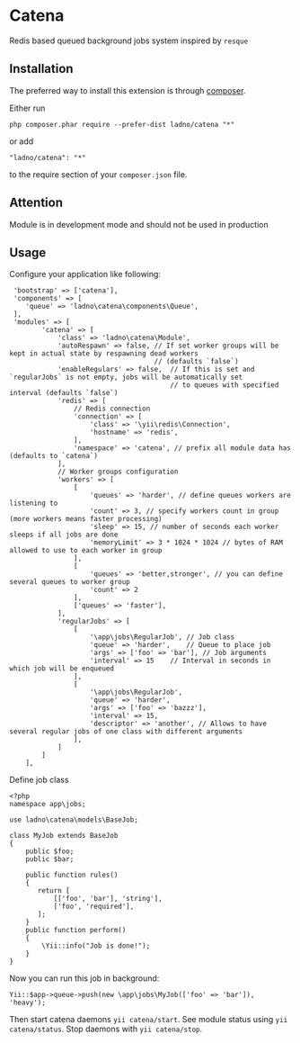 Catena
======
Redis based queued background jobs system inspired by `resque`

Installation
------------

The preferred way to install this extension is through [composer](http://getcomposer.org/download/).

Either run

```
php composer.phar require --prefer-dist ladno/catena "*"
```

or add

```
"ladno/catena": "*"
```

to the require section of your `composer.json` file.

Attention
---------
Module is in development mode and should not be used in production

Usage
-----
Configure your application like following:

```
 'bootstrap' => ['catena'],
 'components' => [
    'queue' => 'ladno\catena\components\Queue',
 ],
 'modules' => [
        'catena' => [
            'class' => 'ladno\catena\Module',
            'autoRespawn' => false, // If set worker groups will be kept in actual state by respawning dead workers
                                    // (defaults `false`)
            'enableRegulars' => false,  // If this is set and `regularJobs` is not empty, jobs will be automatically set
                                        // to queues with specified interval (defaults `false`)
            'redis' => [
                // Redis connection
                'connection' => [
                    'class' => '\yii\redis\Connection',
                    'hostname' => 'redis',
                ],
                'namespace' => 'catena', // prefix all module data has (defaults to `catena`)
            ],
            // Worker groups configuration
            'workers' => [
                [
                    'queues' => 'harder', // define queues workers are listening to
                    'count' => 3, // specify workers count in group (more workers means faster processing)
                    'sleep' => 15, // number of seconds each worker sleeps if all jobs are done
                    'memoryLimit' => 3 * 1024 * 1024 // bytes of RAM allowed to use to each worker in group
                ],
                [
                    'queues' => 'better,stronger', // you can define several queues to worker group
                    'count' => 2
                ],
                ['queues' => 'faster'],
            ],
            'regularJobs' => [
                [
                    '\app\jobs\RegularJob', // Job class
                    'queue' => 'harder',    // Queue to place job
                    'args' => ['foo' => 'bar'], // Job arguments
                    'interval' => 15    // Interval in seconds in which job will be enqueued
                ],
                [
                    '\app\jobs\RegularJob',
                    'queue' => 'harder',
                    'args' => ['foo' => 'bazzz'],
                    'interval' => 15,
                    'descriptor' => 'another', // Allows to have several regular jobs of one class with different arguments
                ],
            ]
        ]
    ],
 ```
 
 Define job class

 ```
 <?php
 namespace app\jobs;

 use ladno\catena\models\BaseJob;
 
 class MyJob extends BaseJob
 {
     public $foo;
     public $bar;
 
     public function rules()
     {
        return [
            [['foo', 'bar'], 'string'],
            ['foo', 'required'],
        ];
     }
     public function perform()
     {
         \Yii::info("Job is done!");
     }
 }
```

Now you can run this job in background:

```
Yii::$app->queue->push(new \app\jobs\MyJob(['foo' => 'bar']), 'heavy');
```

Then start catena daemons `yii catena/start`. 
See module status using `yii catena/status`. 
Stop daemons with `yii catena/stop`.